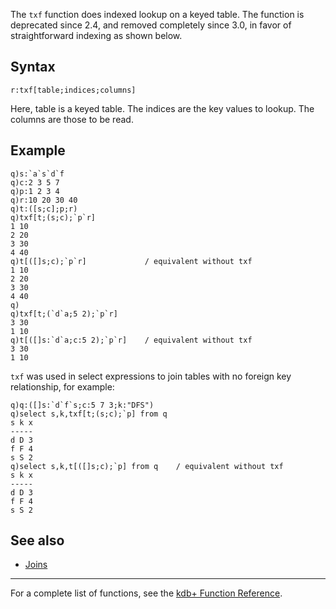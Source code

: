 The `txf` function does indexed lookup on a keyed table. The function is deprecated since 2.4, and removed completely since 3.0, in favor of straightforward indexing as shown below.

Syntax
------

    r:txf[table;indices;columns]

Here, table is a keyed table. The indices are the key values to lookup. The columns are those to be read.

Example
-------

    q)s:`a`s`d`f
    q)c:2 3 5 7
    q)p:1 2 3 4
    q)r:10 20 30 40
    q)t:([s;c];p;r)
    q)txf[t;(s;c);`p`r]
    1 10
    2 20
    3 30
    4 40
    q)t[([]s;c);`p`r]             / equivalent without txf
    1 10
    2 20
    3 30
    4 40
    q)
    q)txf[t;(`d`a;5 2);`p`r]
    3 30
    1 10
    q)t[([]s:`d`a;c:5 2);`p`r]    / equivalent without txf
    3 30
    1 10

`txf` was used in select expressions to join tables with no foreign key relationship, for example:

    q)q:([]s:`d`f`s;c:5 7 3;k:"DFS")
    q)select s,k,txf[t;(s;c);`p] from q
    s k x
    -----
    d D 3
    f F 4
    s S 2
    q)select s,k,t[([]s;c);`p] from q    / equivalent without txf
    s k x
    -----
    d D 3
    f F 4
    s S 2

See also
--------

-   [Joins](Reference/joins "wikilink")

------------------------------------------------------------------------

For a complete list of functions, see the [kdb+ Function Reference](Reference "wikilink").
